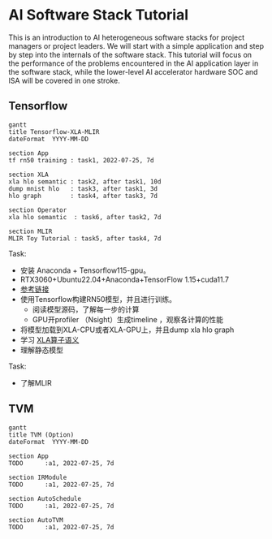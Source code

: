 # AI Software Stack Tutorial

This is an introduction to AI heterogeneous software stacks for project managers or project leaders. We will start with a simple application and step by step into the internals of the software stack. This tutorial will focus on the performance of the problems encountered in the AI application layer in the software stack, while the lower-level AI accelerator hardware SOC and ISA will be covered in one stroke.

## Tensorflow

```mermaid
gantt
title Tensorflow-XLA-MLIR
dateFormat  YYYY-MM-DD

section App
tf rn50 training : task1, 2022-07-25, 7d

section XLA
xla hlo semantic : task2, after task1, 10d
dump mnist hlo   : task3, after task1, 3d
hlo graph        : task4, after task3, 7d

section Operator
xla hlo semantic  : task6, after task2, 7d

section MLIR
MLIR Toy Tutorial : task5, after task4, 7d

```

Task:

* 安装 Anaconda + Tensorflow115-gpu。
 * RTX3060+Ubuntu22.04+Anaconda+TensorFlow 1.15+cuda11.7
  * [参考链接](https://www.pugetsystems.com/labs/hpc/How-To-Install-TensorFlow-1-15-for-NVIDIA-RTX30-GPUs-without-docker-or-CUDA-install-2005/)
* 使用Tensorflow构建RN50模型，并且进行训练。
  * 阅读模型源码，了解每一步的计算
  * GPU开profiler （Nsight）生成timeline ，观察各计算的性能
* 将模型加载到XLA-CPU或者XLA-GPU上，并且dump xla hlo graph
* 学习 [XLA算子语义](https://www.tensorflow.org/xla/operation_semantics)
* 理解静态模型

Task:

* 了解MLIR

## TVM

```mermaid
gantt
title TVM (Option)
dateFormat  YYYY-MM-DD

section App
TODO      :a1, 2022-07-25, 7d

section IRModule
TODO      :a1, 2022-07-25, 7d

section AutoSchedule
TODO      :a1, 2022-07-25, 7d

section AutoTVM
TODO      :a1, 2022-07-25, 7d
```
